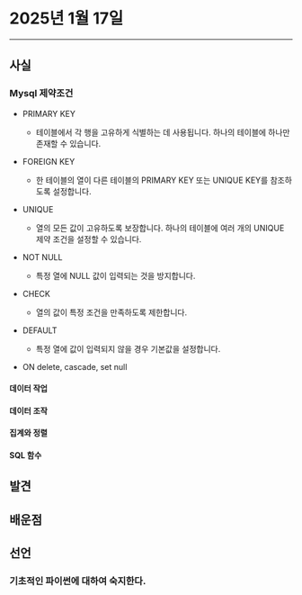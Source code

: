 # 2025년 1월 17일
---
## 사실
### Mysql 제약조건 
- PRIMARY KEY
  - 테이블에서 각 행을 고유하게 식별하는 데 사용됩니다. 하나의 테이블에 하나만 존재할 수 있습니다.
- FOREIGN KEY
  - 한 테이블의 열이 다른 테이블의 PRIMARY KEY 또는 UNIQUE KEY를 참조하도록 설정합니다.
- UNIQUE
  - 열의 모든 값이 고유하도록 보장합니다. 하나의 테이블에 여러 개의 UNIQUE 제약 조건을 설정할 수 있습니다.
- NOT NULL
  - 특정 열에 NULL 값이 입력되는 것을 방지합니다.
- CHECK
  - 열의 값이 특정 조건을 만족하도록 제한합니다.
- DEFAULT
  - 특정 열에 값이 입력되지 않을 경우 기본값을 설정합니다.


- ON delete, cascade, set null
#### 데이터 작업


#### 데이터 조작




#### 집계와 정렬

#### SQL 함수

## 발견

## 배운점

## 선언


### 기초적인 파이썬에 대하여 숙지한다.


